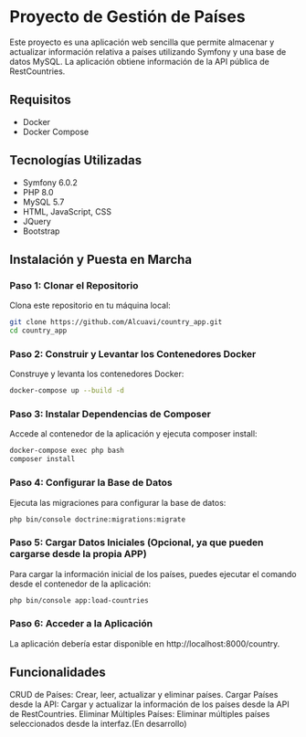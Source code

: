 # Proyecto de Gestión de Países

Este proyecto es una aplicación web sencilla que permite almacenar y actualizar información relativa a países utilizando Symfony y una base de datos MySQL. La aplicación obtiene información de la API pública de RestCountries.

## Requisitos

- Docker
- Docker Compose

## Tecnologías Utilizadas

- Symfony 6.0.2
- PHP 8.0
- MySQL 5.7
- HTML, JavaScript, CSS
- JQuery
- Bootstrap

## Instalación y Puesta en Marcha

### Paso 1: Clonar el Repositorio

Clona este repositorio en tu máquina local:

```sh
git clone https://github.com/Alcuavi/country_app.git
cd country_app
```

### Paso 2: Construir y Levantar los Contenedores Docker
Construye y levanta los contenedores Docker:

```sh
docker-compose up --build -d
```

### Paso 3: Instalar Dependencias de Composer
Accede al contenedor de la aplicación y ejecuta composer install:

```sh
docker-compose exec php bash
composer install
```

### Paso 4: Configurar la Base de Datos
Ejecuta las migraciones para configurar la base de datos:

```sh
php bin/console doctrine:migrations:migrate
```

### Paso 5: Cargar Datos Iniciales (Opcional, ya que pueden cargarse desde la propia APP)
Para cargar la información inicial de los países, puedes ejecutar el comando desde el contenedor de la aplicación:

```sh
php bin/console app:load-countries
```

### Paso 6: Acceder a la Aplicación
La aplicación debería estar disponible en http://localhost:8000/country.

## Funcionalidades
CRUD de Países: Crear, leer, actualizar y eliminar países.
Cargar Países desde la API: Cargar y actualizar la información de los países desde la API de RestCountries.
Eliminar Múltiples Países: Eliminar múltiples países seleccionados desde la interfaz.(En desarrollo)



